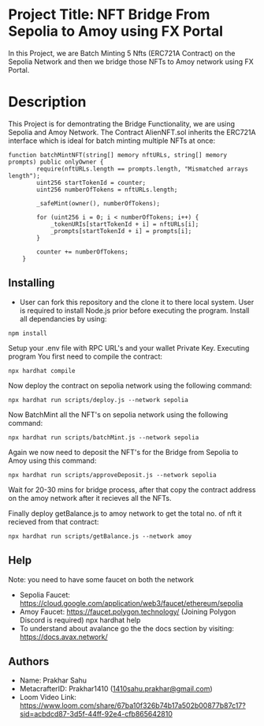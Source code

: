 # Project Title: NFT Bridge From Sepolia to Amoy using FX Portal
In this Project, we are Batch Minting 5 Nfts (ERC721A Contract) on the Sepolia Network and then we bridge those NFTs to Amoy network using FX Portal.

# Description
This Project is for demontrating the Bridge Functionality, we are using Sepolia and Amoy Network.
The Contract AlienNFT.sol inherits the ERC721A interface which is ideal for batch minting multiple NFTs at once:
```slash
function batchMintNFT(string[] memory nftURLs, string[] memory prompts) public onlyOwner {
        require(nftURLs.length == prompts.length, "Mismatched arrays length");
        uint256 startTokenId = counter;
        uint256 numberOfTokens = nftURLs.length;

        _safeMint(owner(), numberOfTokens);

        for (uint256 i = 0; i < numberOfTokens; i++) {
            _tokenURIs[startTokenId + i] = nftURLs[i];
            _prompts[startTokenId + i] = prompts[i];
        }

        counter += numberOfTokens;
    }
```
## Installing
* User can fork this repository and the clone it to there local system.
  User is required to install Node.js prior before executing the program.
Install all dependancies by using:
```shell
npm install
```
Setup your .env file with RPC URL's and your wallet Private Key.
Executing program
You first need to compile the contract:
```shell
npx hardhat compile
````
Now deploy the contract on sepolia network using the following command:
```shell
npx hardhat run scripts/deploy.js --network sepolia
```
Now BatchMint all the NFT's on sepolia network using the following command:
```shell
npx hardhat run scripts/batchMint.js --network sepolia
```
Again we now need to deposit the NFT's for the Bridge from Sepolia to Amoy using this command:
```shell
npx hardhat run scripts/approveDeposit.js --network sepolia
```
Wait for 20-30 mins for bridge process, after that copy the contract address on the amoy network after it recieves all the NFTs.

Finally deploy getBalance.js to amoy network to get the total no. of nft it recieved from that contract:

```
npx hardhat run scripts/getBalance.js --network amoy
```
## Help
Note: you need to have some faucet on both the network
* Sepolia Faucet: https://cloud.google.com/application/web3/faucet/ethereum/sepolia
* Amoy Faucet: https://faucet.polygon.technology/ (Joining Polygon Discord is required)
npx hardhat help
* To understand about avalance go the the docs section by visiting: https://docs.avax.network/

## Authors
* Name: Prakhar Sahu
* MetacrafterID: Prakhar1410 (1410sahu.prakhar@gmail.com)
* Loom Video Link: https://www.loom.com/share/67ba10f326b74b17a502b00877b87c17?sid=acbdcd87-3d5f-44ff-92e4-cfb865642810

